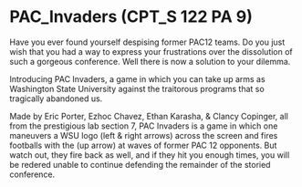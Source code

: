 # PAC_Invaders (CPT_S 122 PA 9)
Have you ever found yourself despising former PAC12 teams. Do you just wish that you had a way to express your frustrations over the dissolution of such a gorgeous conference. Well there is now a solution to your dilemma.

Introducing PAC Invaders, a game in which you can take up arms as Washington State University against the traitorous programs that so tragically abandoned us.

Made by Eric Porter, Ezhoc Chavez, Ethan Karasha, & Clancy Copinger, all from the prestigious lab section 7, PAC Invaders is a game in which one maneuvers a WSU logo (left & right arrows) across the screen and fires footballs with the (up arrow) at waves of former PAC 12 opponents. But watch out, they fire back as well, and if they hit you enough times, you will be redered unable to continue defending the remainder of the storied conference.
